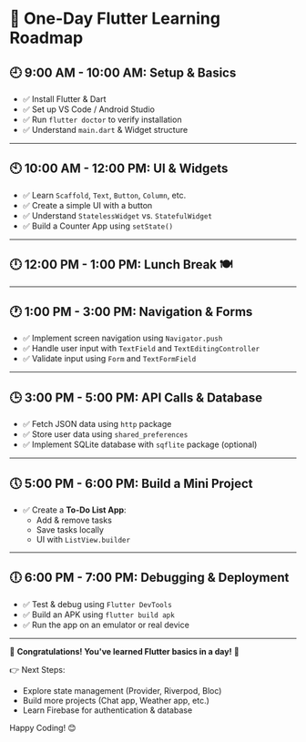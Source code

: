 # 🚀 One-Day Flutter Learning Roadmap

## 🕘 9:00 AM - 10:00 AM: Setup & Basics
- ✅ Install Flutter & Dart
- ✅ Set up VS Code / Android Studio
- ✅ Run `flutter doctor` to verify installation
- ✅ Understand `main.dart` & Widget structure

---

## 🕙 10:00 AM - 12:00 PM: UI & Widgets
- ✅ Learn `Scaffold`, `Text`, `Button`, `Column`, etc.
- ✅ Create a simple UI with a button
- ✅ Understand `StatelessWidget` vs. `StatefulWidget`
- ✅ Build a Counter App using `setState()`

---

## 🕛 12:00 PM - 1:00 PM: Lunch Break 🍽️

---

## 🕐 1:00 PM - 3:00 PM: Navigation & Forms
- ✅ Implement screen navigation using `Navigator.push`
- ✅ Handle user input with `TextField` and `TextEditingController`
- ✅ Validate input using `Form` and `TextFormField`

---

## 🕒 3:00 PM - 5:00 PM: API Calls & Database
- ✅ Fetch JSON data using `http` package
- ✅ Store user data using `shared_preferences`
- ✅ Implement SQLite database with `sqflite` package (optional)

---

## 🕔 5:00 PM - 6:00 PM: Build a Mini Project
- ✅ Create a **To-Do List App**:
  - Add & remove tasks
  - Save tasks locally
  - UI with `ListView.builder`

---

## 🕕 6:00 PM - 7:00 PM: Debugging & Deployment
- ✅ Test & debug using `Flutter DevTools`
- ✅ Build an APK using `flutter build apk`
- ✅ Run the app on an emulator or real device

---

🎉 **Congratulations! You've learned Flutter basics in a day!** 🚀

👉 Next Steps:
- Explore state management (Provider, Riverpod, Bloc)
- Build more projects (Chat app, Weather app, etc.)
- Learn Firebase for authentication & database

Happy Coding! 😊

